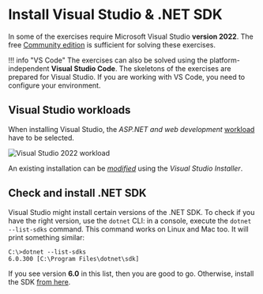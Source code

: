 ﻿# Install Visual Studio & .NET SDK

In some of the exercises require Microsoft Visual Studio **version 2022**. The free [Community edition](https://visualstudio.microsoft.com/vs/community/) is sufficient for solving these exercises.

!!! info "VS Code"
    The exercises can also be solved using the platform-independent **Visual Studio Code**. The skeletons of the exercises are prepared for Visual Studio. If you are working with VS Code, you need to configure your environment.

## Visual Studio workloads

When installing Visual Studio, the _ASP.NET and web development_ [workload](https://docs.microsoft.com/en-us/visualstudio/install/install-visual-studio?view=vs-2022#step-4---choose-workloads) have to be selected.

![Visual Studio 2022 workload](/assets/homework/visual-studio-2022/vs-workload.png)

An existing installation can be [_modified_](https://docs.microsoft.com/en-us/visualstudio/install/modify-visual-studio?view=vs-2022) using the _Visual Studio Installer_.

## Check and install .NET SDK

Visual Studio might install certain versions of the .NET SDK. To check if you have the right version, use the `dotnet` CLI: in a console, execute the `dotnet --list-sdks` command. This command works on Linux and Mac too. It will print something similar:

```hl_lines="2"
C:\>dotnet --list-sdks
6.0.300 [C:\Program Files\dotnet\sdk]
```

If you see version **6.0** in this list, then you are good to go. Otherwise, install the SDK [from here](https://dotnet.microsoft.com/download/dotnet/6.0).
